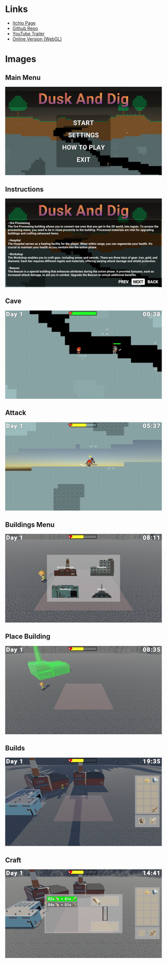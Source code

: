 # Links

- [Itchio Page](https://dinip.itch.io/dusk-and-dig)
- [Github Repo](https://github.com/Dinip/DuskAndDig)
- [YouTube Trailer](https://youtu.be/CYJEXtGJfnE)
- [Online Version (WebGL)](https://dusk-and-dig.dinip.pt/)

# Images
## Main Menu
![](1.mainmenu.png)

## Instructions
![](2.instructions.png)

## Cave
![](3.cave.png)

## Attack
![](4.attack.png)

## Buildings Menu
![](5.buildingsmenu.png)

## Place Building
![](6.placebuilding.png)

## Builds
![](7.builds.png)

## Craft
![](8.craft.png)